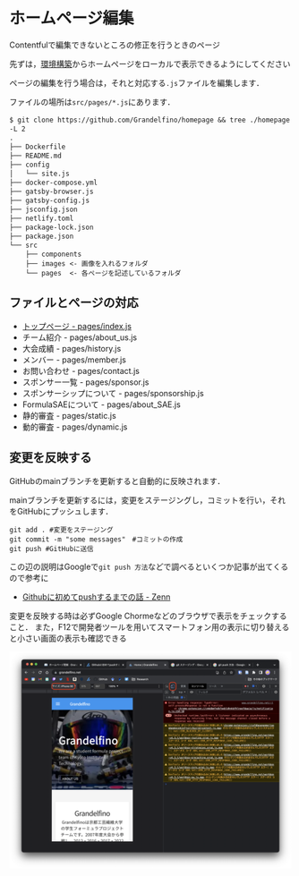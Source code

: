 # ホームページ編集

Contentfulで編集できないところの修正を行うときのページ

先ずは，[環境構築](../env.md)からホームページをローカルで表示できるようにしてください

ページの編集を行う場合は，それと対応する`.js`ファイルを編集します．

ファイルの場所は`src/pages/*.js`にあります．

```shell
$ git clone https://github.com/Grandelfino/homepage && tree ./homepage -L 2
.
├── Dockerfile
├── README.md
├── config
│   └── site.js
├── docker-compose.yml
├── gatsby-browser.js
├── gatsby-config.js
├── jsconfig.json
├── netlify.toml
├── package-lock.json
├── package.json
└── src
    ├── components
    ├── images <- 画像を入れるフォルダ
    └── pages  <- 各ページを記述しているフォルダ
```

## ファイルとページの対応

- [トップページ - pages/index.js](home.md)
- チーム紹介 - pages/about_us.js
- 大会成績 - pages/history.js
- メンバー - pages/member.js
- お問い合わせ - pages/contact.js
- スポンサー一覧 - pages/sponsor.js
- スポンサーシップについて - pages/sponsorship.js
- FormulaSAEについて - pages/about_SAE.js
- 静的審査 - pages/static.js
- 動的審査 - pages/dynamic.js

## 変更を反映する

GitHubのmainブランチを更新すると自動的に反映されます．

mainブランチを更新するには，変更をステージングし，コミットを行い，それをGitHubにプッシュします．

```shell
git add . #変更をステージング
git commit -m "some messages"　#コミットの作成
git push #GitHubに送信
```

この辺の説明はGoogleで`git push 方法`などで調べるといくつか記事が出てくるので参考に

- [Githubに初めてpushするまでの話 - Zenn](https://zenn.dev/tknkaz/articles/04bbcb04a9b007)

変更を反映する時は必ずGoogle Chormeなどのブラウザで表示をチェックすること．
また，F12で開発者ツールを用いてスマートフォン用の表示に切り替えると小さい画面の表示も確認できる

![devtool](pic/devtool.png)